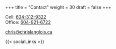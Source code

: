 +++
title = "Contact"
weight = 30
draft = false
+++

Cell: [604-312-9322](tel:604-312-9322)  
Office: [604-921-6722](tel:604-921-6722)  

<chris@chrislanglois.ca>

<!--
<form method="post" action="#">
	<div class="field half first">
		<label for="name">Name</label>
		<input type="text" name="name" id="name" />
	</div>
	<div class="field half">
		<label for="email">Email</label>
		<input type="text" name="email" id="email" />
	</div>
	<div class="field">
		<label for="message">Message</label>
		<textarea name="message" id="message" rows="4"></textarea>
	</div>
	<ul class="actions">
		<li><input type="submit" value="Send Message" class="special" /></li>
		<li><input type="reset" value="Reset" /></li>
	</ul>
</form>
-->

{{< socialLinks >}}
